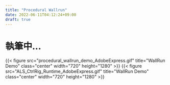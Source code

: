 ```yaml
---
title: "Procedural Wallrun"
date: 2022-06-11T04:12:24+09:00
draft: true
---
```


# 執筆中...

{{< figure src="procedural_wallrun_demo_AdobeExpress.gif" title="WallRun Demo" class="center" width="720" height="1280" >}}
{{< figure src="ALS_CtrlRig_Runtime_AdobeExpress.gif" title="WallRun Demo" class="center" width="720" height="1280" >}}
